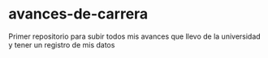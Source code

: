 # avances-de-carrera
Primer repositorio para subir todos mis avances que llevo de la universidad y tener un registro de mis datos
